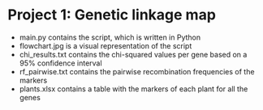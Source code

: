 # Project 1: Genetic linkage map
- main.py contains the script, which is written in Python
- flowchart.jpg is a visual representation of the script
- chi_results.txt contains the chi-squared values per gene based on a 95% confidence interval
- rf_pairwise.txt contains the pairwise recombination frequencies of the markers
- plants.xlsx contains a table with the markers of each plant for all the genes
